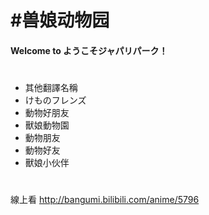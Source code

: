 # #兽娘动物园
#### Welcome to ようこそジャパリパーク！

#
* 其他翻譯名稱
 * けものフレンズ
 * 動物好朋友
 * 獸娘動物園
 * 動物朋友
 * 動物好友
 * 獸娘小伙伴

#

# #
線上看
http://bangumi.bilibili.com/anime/5796

